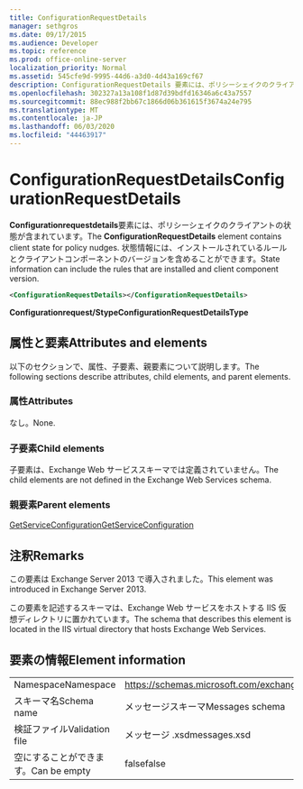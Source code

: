 ```yaml
---
title: ConfigurationRequestDetails
manager: sethgros
ms.date: 09/17/2015
ms.audience: Developer
ms.topic: reference
ms.prod: office-online-server
localization_priority: Normal
ms.assetid: 545cfe9d-9995-44d6-a3d0-4d43a169cf67
description: ConfigurationRequestDetails 要素には、ポリシーシェイクのクライアントの状態が含まれています。 状態情報には、インストールされているルールとクライアントコンポーネントのバージョンを含めることができます。
ms.openlocfilehash: 302327a13a108f1d87d39bdfd16346a6c43a7557
ms.sourcegitcommit: 88ec988f2bb67c1866d06b361615f3674a24e795
ms.translationtype: MT
ms.contentlocale: ja-JP
ms.lasthandoff: 06/03/2020
ms.locfileid: "44463917"
---
```

# <a name="configurationrequestdetails"></a><span data-ttu-id="f4f39-104">ConfigurationRequestDetails</span><span class="sxs-lookup"><span data-stu-id="f4f39-104">ConfigurationRequestDetails</span></span>

<span data-ttu-id="f4f39-105">**Configurationrequestdetails**要素には、ポリシーシェイクのクライアントの状態が含まれています。</span><span class="sxs-lookup"><span data-stu-id="f4f39-105">The **ConfigurationRequestDetails** element contains client state for policy nudges.</span></span> <span data-ttu-id="f4f39-106">状態情報には、インストールされているルールとクライアントコンポーネントのバージョンを含めることができます。</span><span class="sxs-lookup"><span data-stu-id="f4f39-106">State information can include the rules that are installed and client component version.</span></span> 
  
```XML
<ConfigurationRequestDetails></ConfigurationRequestDetails>
```

 <span data-ttu-id="f4f39-107">**Configurationrequest/Stype**</span><span class="sxs-lookup"><span data-stu-id="f4f39-107">**ConfigurationRequestDetailsType**</span></span>
## <a name="attributes-and-elements"></a><span data-ttu-id="f4f39-108">属性と要素</span><span class="sxs-lookup"><span data-stu-id="f4f39-108">Attributes and elements</span></span>

<span data-ttu-id="f4f39-109">以下のセクションで、属性、子要素、親要素について説明します。</span><span class="sxs-lookup"><span data-stu-id="f4f39-109">The following sections describe attributes, child elements, and parent elements.</span></span>
  
### <a name="attributes"></a><span data-ttu-id="f4f39-110">属性</span><span class="sxs-lookup"><span data-stu-id="f4f39-110">Attributes</span></span>

<span data-ttu-id="f4f39-111">なし。</span><span class="sxs-lookup"><span data-stu-id="f4f39-111">None.</span></span>
  
### <a name="child-elements"></a><span data-ttu-id="f4f39-112">子要素</span><span class="sxs-lookup"><span data-stu-id="f4f39-112">Child elements</span></span>

<span data-ttu-id="f4f39-113">子要素は、Exchange Web サービススキーマでは定義されていません。</span><span class="sxs-lookup"><span data-stu-id="f4f39-113">The child elements are not defined in the Exchange Web Services schema.</span></span>
  
### <a name="parent-elements"></a><span data-ttu-id="f4f39-114">親要素</span><span class="sxs-lookup"><span data-stu-id="f4f39-114">Parent elements</span></span>

[<span data-ttu-id="f4f39-115">GetServiceConfiguration</span><span class="sxs-lookup"><span data-stu-id="f4f39-115">GetServiceConfiguration</span></span>](getserviceconfiguration.md)
  
## <a name="remarks"></a><span data-ttu-id="f4f39-116">注釈</span><span class="sxs-lookup"><span data-stu-id="f4f39-116">Remarks</span></span>

<span data-ttu-id="f4f39-117">この要素は Exchange Server 2013 で導入されました。</span><span class="sxs-lookup"><span data-stu-id="f4f39-117">This element was introduced in Exchange Server 2013.</span></span>
  
<span data-ttu-id="f4f39-118">この要素を記述するスキーマは、Exchange Web サービスをホストする IIS 仮想ディレクトリに置かれています。</span><span class="sxs-lookup"><span data-stu-id="f4f39-118">The schema that describes this element is located in the IIS virtual directory that hosts Exchange Web Services.</span></span>
  
## <a name="element-information"></a><span data-ttu-id="f4f39-119">要素の情報</span><span class="sxs-lookup"><span data-stu-id="f4f39-119">Element information</span></span>

|||
|:-----|:-----|
|<span data-ttu-id="f4f39-120">Namespace</span><span class="sxs-lookup"><span data-stu-id="f4f39-120">Namespace</span></span>  <br/> |https://schemas.microsoft.com/exchange/services/2006/messages  <br/> |
|<span data-ttu-id="f4f39-121">スキーマ名</span><span class="sxs-lookup"><span data-stu-id="f4f39-121">Schema name</span></span>  <br/> |<span data-ttu-id="f4f39-122">メッセージスキーマ</span><span class="sxs-lookup"><span data-stu-id="f4f39-122">Messages schema</span></span>  <br/> |
|<span data-ttu-id="f4f39-123">検証ファイル</span><span class="sxs-lookup"><span data-stu-id="f4f39-123">Validation file</span></span>  <br/> |<span data-ttu-id="f4f39-124">メッセージ .xsd</span><span class="sxs-lookup"><span data-stu-id="f4f39-124">messages.xsd</span></span>  <br/> |
|<span data-ttu-id="f4f39-125">空にすることができます。</span><span class="sxs-lookup"><span data-stu-id="f4f39-125">Can be empty</span></span>  <br/> |<span data-ttu-id="f4f39-126">false</span><span class="sxs-lookup"><span data-stu-id="f4f39-126">false</span></span>  <br/> |
   

